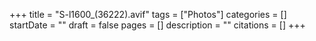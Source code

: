 +++
title = "S-l1600_(36222).avif"
tags = ["Photos"]
categories = []
startDate = ""
draft = false
pages = []
description = ""
citations = []
+++
